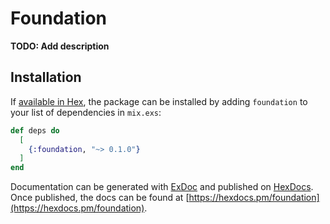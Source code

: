 # Foundation

**TODO: Add description**

## Installation

If [available in Hex](https://hex.pm/docs/publish), the package can be installed
by adding `foundation` to your list of dependencies in `mix.exs`:

```elixir
def deps do
  [
    {:foundation, "~> 0.1.0"}
  ]
end
```

Documentation can be generated with [ExDoc](https://github.com/elixir-lang/ex_doc)
and published on [HexDocs](https://hexdocs.pm). Once published, the docs can
be found at [https://hexdocs.pm/foundation](https://hexdocs.pm/foundation).

